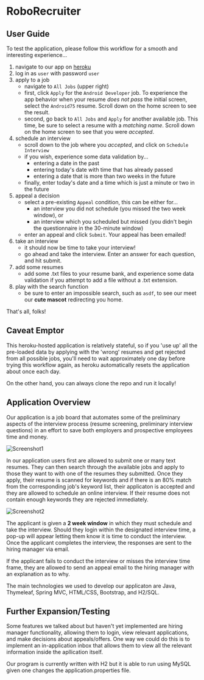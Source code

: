 # RoboRecruiter

## User Guide
To test the application, please follow this workflow for a smooth and interesting experience...
1. navigate to our app on [heroku](https://immense-waters-80613.herokuapp.com/)
2. log in as `user` with password `user`
3. apply to a job
    - navigate to `All Jobs` (upper right)
    - first, click `Apply` for the `Android Developer` job. To experience the app behavior when your resume *does not pass* the initial screen, select the `Android75` resume. Scroll down on the home screen to see the result.
    - second, go back to `All Jobs` and `Apply` for another available job. This time, be sure to select a resume with a *matching name*. Scroll down on the home screen to see that you were *accepted*.
4. schedule an interview
    - scroll down to the job where you *accepted*, and click on `Schedule Interview`
    - if you wish, experience some data validation by...
        - entering a date in the past
        - entering today's date with time that has already passed
        - entering a date that is more than two weeks in the future
    - finally, enter today's date and a time which is just a minute or two in the future
5. appeal a decision
    - select a pre-existing `Appeal` condition, this can be either for...
        - an interview you did not schedule (you missed the two week window), or
        - an interview which you scheduled but missed (you didn't begin the questionnaire in the 30-minute window)
    - enter an appeal and click `Submit`. Your appeal has been emailed!
6. take an interview
    - it should now be time to take your interview!
    - go ahead and take the interview. Enter an answer for each question, and hit submit.
7. add some resumes
    - add some .txt files to your resume bank, and experience some data validation if you attempt to add a file without a .txt extension.
8. play with the search function
    - be sure to enter an impossible search, such as `asdf`, to see our meet our **cute mascot** redirecting you home.

That's all, folks!

## Caveat Emptor

This heroku-hosted application is relatively stateful, so if you 'use up' all the pre-loaded data by applying with the 'wrong' resumes and get rejected from all possible jobs, you'll need to wait approximately one day before trying this workflow again, as heroku automatically resets the application about once each day.

On the other hand, you can always clone the repo and run it locally!

## Application Overview

Our application is a job board that automates some of the preliminary aspects of the interview process (resume screening, preliminary
interview questions) in an effort to save both employers and prospective employees time and money.

![Screenshot1](screenshots/screenshot1.png)


In our application users first are allowed to submit one or many text resumes. They can then search through the available jobs and apply to those they want to with one of the resumes they submitted. Once they apply, their resume is scanned for keywords and if there is an 80% match from the corresponding job's keyword list, their applicaton is accepted and they are allowed to schedule an online interview. If their resume does not contain enough keywords they are rejected immediately.

![Screenshot2](screenshots/screenshot2.png)

The applicant is given a __2 week window__ in which they must schedule and take the interview. Should they login within the designated interview time, a pop-up will appear letting them know it is time to conduct the interview. Once the applicant completes the interview, the responses are sent to the hiring manager via email.

If the applicant fails to conduct the interview or misses the interview time frame, they are allowed to send an appeal email to the hiring manager with an explanation as to why.

The main technologies we used to develop our applicaton are Java, Thymeleaf, Spring MVC, HTML/CSS, Bootstrap, and H2/SQL.

## Further Expansion/Testing
Some features we talked about but haven't yet implemented are hiring manager functionality, allowing them to login, view relevant applications, and make decisions about appeals/offers. One way we could do this is to implement an in-application inbox that allows them to view all the relevant information inside the apllication itself.

Our program is currently written with H2 but it is able to run using MySQL given one changes the application.properties file.
